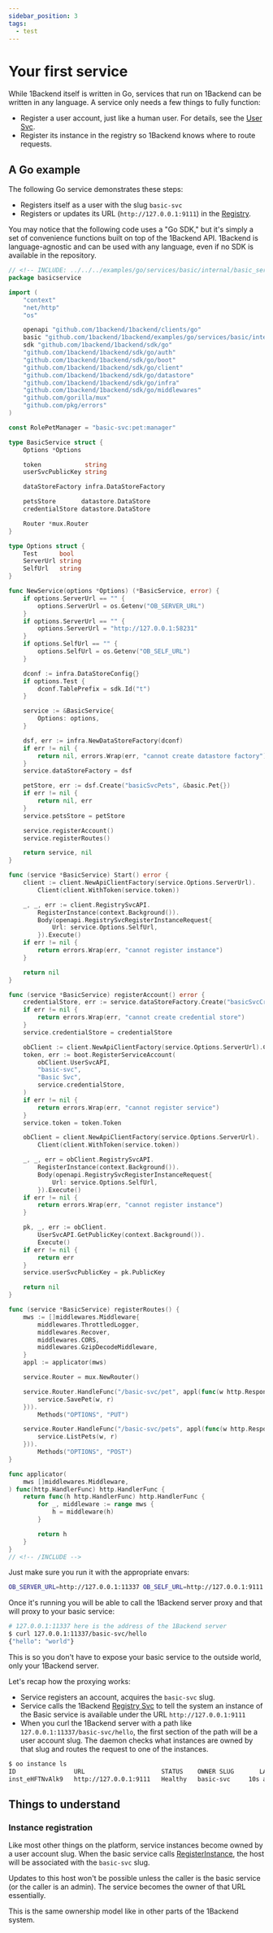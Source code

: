```yaml
---
sidebar_position: 3
tags:
  - test
---
```


# Your first service

While 1Backend itself is written in Go, services that run on 1Backend can be written in any language.
A service only needs a few things to fully function:

- Register a user account, just like a human user. For details, see the [User Svc](/docs/built-in-services/user-svc).
- Register its instance in the registry so 1Backend knows where to route requests.

## A Go example

The following Go service demonstrates these steps:

- Registers itself as a user with the slug `basic-svc`
- Registers or updates its URL (`http://127.0.0.1:9111`) in the [Registry](/docs/built-in-services/registry-svc).

You may notice that the following code uses a "Go SDK," but it's simply a set of convenience functions built on top of the 1Backend API.
1Backend is language-agnostic and can be used with any language, even if no SDK is available in the repository.

```go
// <!-- INCLUDE: ../../../examples/go/services/basic/internal/basic_service.go -->
package basicservice

import (
	"context"
	"net/http"
	"os"

	openapi "github.com/1backend/1backend/clients/go"
	basic "github.com/1backend/1backend/examples/go/services/basic/internal/types"
	sdk "github.com/1backend/1backend/sdk/go"
	"github.com/1backend/1backend/sdk/go/auth"
	"github.com/1backend/1backend/sdk/go/boot"
	"github.com/1backend/1backend/sdk/go/client"
	"github.com/1backend/1backend/sdk/go/datastore"
	"github.com/1backend/1backend/sdk/go/infra"
	"github.com/1backend/1backend/sdk/go/middlewares"
	"github.com/gorilla/mux"
	"github.com/pkg/errors"
)

const RolePetManager = "basic-svc:pet:manager"

type BasicService struct {
	Options *Options

	token            string
	userSvcPublicKey string

	dataStoreFactory infra.DataStoreFactory

	petsStore       datastore.DataStore
	credentialStore datastore.DataStore

	Router *mux.Router
}

type Options struct {
	Test      bool
	ServerUrl string
	SelfUrl   string
}

func NewService(options *Options) (*BasicService, error) {
	if options.ServerUrl == "" {
		options.ServerUrl = os.Getenv("OB_SERVER_URL")
	}
	if options.ServerUrl == "" {
		options.ServerUrl = "http://127.0.0.1:58231"
	}
	if options.SelfUrl == "" {
		options.SelfUrl = os.Getenv("OB_SELF_URL")
	}

	dconf := infra.DataStoreConfig{}
	if options.Test {
		dconf.TablePrefix = sdk.Id("t")
	}

	service := &BasicService{
		Options: options,
	}

	dsf, err := infra.NewDataStoreFactory(dconf)
	if err != nil {
		return nil, errors.Wrap(err, "cannot create datastore factory")
	}
	service.dataStoreFactory = dsf

	petStore, err := dsf.Create("basicSvcPets", &basic.Pet{})
	if err != nil {
		return nil, err
	}
	service.petsStore = petStore

	service.registerAccount()
	service.registerRoutes()

	return service, nil
}

func (service *BasicService) Start() error {
	client := client.NewApiClientFactory(service.Options.ServerUrl).
		Client(client.WithToken(service.token))

	_, _, err := client.RegistrySvcAPI.
		RegisterInstance(context.Background()).
		Body(openapi.RegistrySvcRegisterInstanceRequest{
			Url: service.Options.SelfUrl,
		}).Execute()
	if err != nil {
		return errors.Wrap(err, "cannot register instance")
	}

	return nil
}

func (service *BasicService) registerAccount() error {
	credentialStore, err := service.dataStoreFactory.Create("basicSvcCredentials", &auth.Credential{})
	if err != nil {
		return errors.Wrap(err, "cannot create credential store")
	}
	service.credentialStore = credentialStore

	obClient := client.NewApiClientFactory(service.Options.ServerUrl).Client()
	token, err := boot.RegisterServiceAccount(
		obClient.UserSvcAPI,
		"basic-svc",
		"Basic Svc",
		service.credentialStore,
	)
	if err != nil {
		return errors.Wrap(err, "cannot register service")
	}
	service.token = token.Token

	obClient = client.NewApiClientFactory(service.Options.ServerUrl).
		Client(client.WithToken(service.token))

	_, _, err = obClient.RegistrySvcAPI.
		RegisterInstance(context.Background()).
		Body(openapi.RegistrySvcRegisterInstanceRequest{
			Url: service.Options.SelfUrl,
		}).Execute()
	if err != nil {
		return errors.Wrap(err, "cannot register instance")
	}

	pk, _, err := obClient.
		UserSvcAPI.GetPublicKey(context.Background()).
		Execute()
	if err != nil {
		return err
	}
	service.userSvcPublicKey = pk.PublicKey

	return nil
}

func (service *BasicService) registerRoutes() {
	mws := []middlewares.Middleware{
		middlewares.ThrottledLogger,
		middlewares.Recover,
		middlewares.CORS,
		middlewares.GzipDecodeMiddleware,
	}
	appl := applicator(mws)

	service.Router = mux.NewRouter()

	service.Router.HandleFunc("/basic-svc/pet", appl(func(w http.ResponseWriter, r *http.Request) {
		service.SavePet(w, r)
	})).
		Methods("OPTIONS", "PUT")

	service.Router.HandleFunc("/basic-svc/pets", appl(func(w http.ResponseWriter, r *http.Request) {
		service.ListPets(w, r)
	})).
		Methods("OPTIONS", "POST")
}

func applicator(
	mws []middlewares.Middleware,
) func(http.HandlerFunc) http.HandlerFunc {
	return func(h http.HandlerFunc) http.HandlerFunc {
		for _, middleware := range mws {
			h = middleware(h)
		}

		return h
	}
}
// <!-- /INCLUDE -->
```

Just make sure you run it with the appropriate envars:

```sh
OB_SERVER_URL=http://127.0.0.1:11337 OB_SELF_URL=http://127.0.0.1:9111 go run main.go
```

Once it's running you will be able to call the 1Backend server proxy and that will proxy to your basic service:

```sh
# 127.0.0.1:11337 here is the address of the 1Backend server
$ curl 127.0.0.1:11337/basic-svc/hello
{"hello": "world"}
```

This is so you don't have to expose your basic service to the outside world, only your 1Backend server.

Let's recap how the proxying works:

- Service registers an account, acquires the `basic-svc` slug.
- Service calls the 1Backend [Registry Svc](/docs/built-in-services/registry-svc) to tell the system an instance of the Basic service is available under the URL `http://127.0.0.1:9111`
- When you curl the 1Backend server with a path like `127.0.0.1:11337/basic-svc/hello`, the first section of the path will be a user account slug. The daemon checks what instances are owned by that slug and routes the request to one of the instances.

```sh
$ oo instance ls
ID                URL                     STATUS    OWNER SLUG       LAST HEARTBEAT
inst_eHFTNvAlk9   http://127.0.0.1:9111   Healthy   basic-svc     10s ago
```

## Things to understand

### Instance registration

Like most other things on the platform, service instances become owned by a user account slug. When the basic service calls [RegisterInstance](/docs/1backend/register-instance), the host will be associated with the `basic-svc` slug.

Updates to this host won't be possible unless the caller is the basic service (or the caller is an admin). The service becomes the owner of that URL essentially.

This is the same ownership model like in other parts of the 1Backend system.
